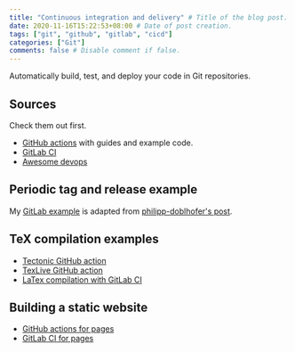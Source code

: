 ```yaml
---
title: "Continuous integration and delivery" # Title of the blog post.
date: 2020-11-16T15:22:53+08:00 # Date of post creation.
tags: ["git", "github", "gitlab", "cicd"]
categories: ["Git"]
comments: false # Disable comment if false.
---
```


Automatically build, test, and deploy your code in Git repositories.

<!--more-->

## Sources

Check them out first.

- [GitHub actions](https://docs.github.com/en/free-pro-team@latest/actions) with guides and example code.
- [GitLab CI](https://docs.gitlab.com/ee/ci/)
- [Awesome devops](https://github.com/awesome-soft/awesome-devops)

## Periodic tag and release example

My [GitLab example](https://gitlab.com/sosiris-eg/periodic-release) is adapted from [philipp-doblhofer's post](https://www.philipp-doblhofer.at/en/blog/gitlab-automatic-releases-with-ci-cd-pipelines/).

## TeX compilation examples

- [Tectonic GitHub action](https://github.com/vinay0410/tectonic-action)
- [TexLive GitHub action](https://github.com/xu-cheng/texlive-action)
- [LaTex compilation with GitLab CI](https://www.vipinajayakumar.com/continuous-integration-of-latex-projects-with-gitlab-pages.html)

## Building a static website

- [GitHub actions for pages](https://github.com/peaceiris/actions-gh-pages)
- [GitLab CI for pages](https://docs.gitlab.com/ee/user/project/pages/getting_started/pages_from_scratch.html)
